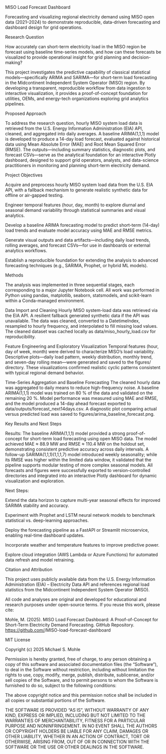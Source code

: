 MISO Load Forecast Dashboard

Forecasting and visualizing regional electricity demand using MISO open data (2021–2024) to demonstrate reproducible, data-driven forecasting and dashboard design for grid operations.

Research Question

How accurately can short-term electricity load in the MISO region be forecast using baseline time-series models, and how can these forecasts be visualized to provide operational insight for grid planning and decision-making?

This project investigates the predictive capability of classical statistical models—specifically ARIMA and SARIMA—for short-term load forecasting in the Midcontinent Independent System Operator (MISO) region. By developing a transparent, reproducible workflow from data ingestion to interactive visualization, it provides a proof-of-concept foundation for utilities, OEMs, and energy-tech organizations exploring grid analytics pipelines.

Proposed Approach

To address the research question, hourly MISO system load data is retrieved from the U.S. Energy Information Administration (EIA) API, cleaned, and aggregated into daily averages.
A baseline ARIMA(1,1,1) model is developed to produce a 14-day load forecast, evaluated against historical data using Mean Absolute Error (MAE) and Root Mean Squared Error (RMSE).
The outputs—including summary statistics, diagnostic plots, and forecast CSVs—serve as the analytical foundation for an interactive Plotly dashboard, designed to support grid operators, analysts, and data-science practitioners in monitoring and planning short-term electricity demand.

Project Objectives

Acquire and preprocess hourly MISO system load data from the U.S. EIA API, with a fallback mechanism to generate realistic synthetic data for offline or air-gapped testing.

Engineer temporal features (hour, day, month) to explore diurnal and seasonal demand variability through statistical summaries and visual analytics.

Develop a baseline ARIMA forecasting model to predict short-term (14-day) load trends and evaluate model accuracy using MAE and RMSE metrics.

Generate visual outputs and data artifacts—including daily load trends, rolling averages, and forecast CSVs—for use in dashboards or external analytics workflows.

Establish a reproducible foundation for extending the analysis to advanced forecasting techniques (e.g., SARIMA, Prophet, or hybrid ML models).

Methods

The analysis was implemented in three sequential stages, each corresponding to a major Jupyter Notebook cell.
All work was performed in Python using pandas, matplotlib, seaborn, statsmodels, and scikit-learn within a Conda-managed environment.

Data Import and Cleaning
Hourly MISO system-load data was retrieved via the EIA API.
A resilient fallback generated synthetic data if the API was unavailable.
The data was cleaned, converted to a DatetimeIndex, resampled to hourly frequency, and interpolated to fill missing load values.
The cleaned dataset was cached locally as data/miso_hourly_load.csv for reproducibility.

Feature Engineering and Exploratory Visualization
Temporal features (hour, day of week, month) were derived to characterize MISO’s load variability.
Descriptive plots—daily load pattern, weekly distribution, monthly trend, and seven-day rolling mean—were generated and saved to the figures/ directory.
These visualizations confirmed realistic cyclic patterns consistent with typical regional demand behavior.

Time-Series Aggregation and Baseline Forecasting
The cleaned hourly data was aggregated to daily means to reduce high-frequency noise.
A baseline ARIMA(1,1,1) model was trained on 80 % of the data and validated on the remaining 20 %.
Model performance was measured using MAE and RMSE, and the model produced a 14-day ahead forecast exported to data/outputs/forecast_next14days.csv.
A diagnostic plot comparing actual versus predicted load was saved to figures/arima_baseline_forecast.png.

Key Results and Next Steps

Results:
The baseline ARIMA(1,1,1) model provided a strong proof-of-concept for short-term load forecasting using open MISO data.
The model achieved MAE ≈ 88.9 MW and RMSE ≈ 110.4 MW on the holdout set, demonstrating consistent predictive accuracy across daily intervals.
A follow-up SARIMA(1,1,1)(1,1,1,7) model introduced weekly seasonality; while its RMSE was higher within the limited data window, it validated that the pipeline supports modular testing of more complex seasonal models.
All forecasts and figures were successfully exported to version-controlled directories and integrated into an interactive Plotly dashboard for dynamic visualization and exploration.

Next Steps:

Extend the data horizon to capture multi-year seasonal effects for improved SARIMA stability and accuracy.

Experiment with Prophet and LSTM neural network models to benchmark statistical vs. deep-learning approaches.

Deploy the forecasting pipeline as a FastAPI or Streamlit microservice, enabling real-time dashboard updates.

Incorporate weather and temperature features to improve predictive power.

Explore cloud integration (AWS Lambda or Azure Functions) for automated data refresh and model retraining.

Citation and Attribution

This project uses publicly available data from the
U.S. Energy Information Administration (EIA) – Electricity Data API
and references regional load statistics from the Midcontinent Independent System Operator (MISO).

All code and analyses are original and developed for educational and research purposes under open-source terms.
If you reuse this work, please cite:

Mohle, M. (2025). MISO Load Forecast Dashboard: A Proof-of-Concept for Short-Term Electricity Demand Forecasting. GitHub Repository.
https://github.com/<your-github-username>/MISO-load-forecast-dashboard

MIT License

Copyright (c) 2025 Michael S. Mohle

Permission is hereby granted, free of charge, to any person obtaining a copy
of this software and associated documentation files (the “Software”), to deal
in the Software without restriction, including without limitation the rights
to use, copy, modify, merge, publish, distribute, sublicense, and/or sell
copies of the Software, and to permit persons to whom the Software is
furnished to do so, subject to the following conditions:

The above copyright notice and this permission notice shall be included in all
copies or substantial portions of the Software.

THE SOFTWARE IS PROVIDED “AS IS”, WITHOUT WARRANTY OF ANY KIND, EXPRESS OR
IMPLIED, INCLUDING BUT NOT LIMITED TO THE WARRANTIES OF MERCHANTABILITY,
FITNESS FOR A PARTICULAR PURPOSE AND NONINFRINGEMENT. IN NO EVENT SHALL THE
AUTHORS OR COPYRIGHT HOLDERS BE LIABLE FOR ANY CLAIM, DAMAGES OR OTHER
LIABILITY, WHETHER IN AN ACTION OF CONTRACT, TORT OR OTHERWISE, ARISING FROM,
OUT OF OR IN CONNECTION WITH THE SOFTWARE OR THE USE OR OTHER DEALINGS IN THE
SOFTWARE.
